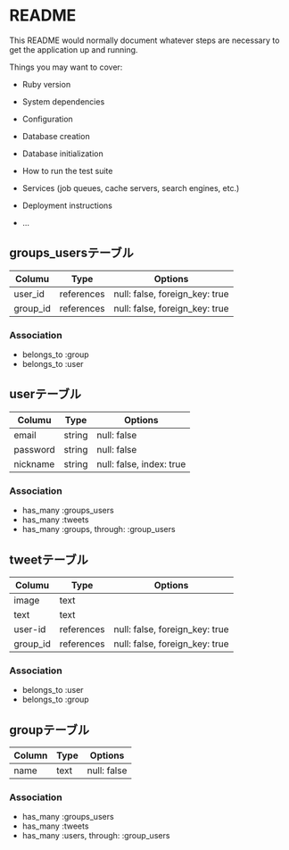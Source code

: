 # README

This README would normally document whatever steps are necessary to get the
application up and running.

Things you may want to cover:

* Ruby version

* System dependencies

* Configuration

* Database creation

* Database initialization

* How to run the test suite

* Services (job queues, cache servers, search engines, etc.)

* Deployment instructions

* ...

## groups_usersテーブル

|Columu|Type|Options|
|------|----|------|
|user_id|references|null: false, foreign_key: true|
|group_id|references|null: false, foreign_key: true|

### Association
- belongs_to :group
- belongs_to :user

## userテーブル
|Columu|Type|Options|
|------|----|------|
|email|string|null: false|
|password|string|null: false|
|nickname|string|null: false, index: true|
### Association
- has_many :groups_users
- has_many :tweets
- has_many :groups, through:  :group_users

## tweetテーブル
|Columu|Type|Options|
|------|----|------|
|image|text||
|text|text||
|user-id|references|null: false, foreign_key: true|
|group_id|references|null: false, foreign_key: true|
### Association
- belongs_to :user
- belongs_to :group

## groupテーブル
|Column|Type|Options|
|------|----|------|
|name|text|null: false|
### Association
- has_many :groups_users
- has_many :tweets
- has_many :users, through:  :group_users

